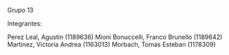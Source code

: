 Grupo 13


Integrantes:

Perez Leal, Agustin (1189636)
Mioni Bonuccelli, Franco Brunello (1189642)
Martinez, Victoria Andrea (1163013)
Morbach, Tomas Esteban (1178309)

